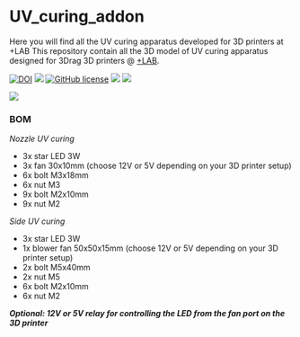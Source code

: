# UV_curing_addon
Here you will find all the UV curing apparatus developed for 3D printers at +LAB
This repository contain all the 3D model of UV curing apparatus designed for 3Drag 3D printers @ [+LAB](www.piulab.it).

[![DOI]()]()
![](https://img.shields.io/badge/CAD-fusion360-orange?logo=autodesk)
[![GitHub license](https://img.shields.io/github/license/piuLAB-official/3Drag_UV_curing_addon)](https://github.com/piuLAB-official/3Drag_UV_curing_addon/blob/main/LICENSE)
![](https://img.shields.io/github/license/piuLAB-official/3Drag_UV_curing_addon?color=green)
![](https://img.shields.io/github/v/release/piuLAB-official/3Drag_UV_curing_addon)

![](https://github.com/piuLAB-official/3Drag_UV_curing_addon/blob/main/cover.png)

### BOM
_Nozzle UV curing_
- 3x star LED 3W
- 3x fan 30x10mm (choose 12V or 5V depending on your 3D printer setup)
- 6x bolt M3x18mm
- 6x nut M3
- 9x bolt M2x10mm
- 9x nut M2

_Side UV curing_
- 3x star LED 3W
- 1x blower fan 50x50x15mm (choose 12V or 5V depending on your 3D printer setup)
- 2x bolt M5x40mm
- 2x nut M5
- 6x bolt M2x10mm
- 6x nut M2

**_Optional: 12V or 5V relay for controlling the LED from the fan port on the 3D printer_**
